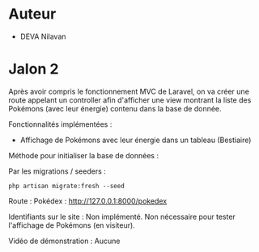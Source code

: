 # Auteur
- DEVA Nilavan

# Jalon 2

Après avoir compris le fonctionnement MVC de Laravel, on va créer une route appelant un controller afin d'afficher une view montrant la liste des Pokémons (avec leur énergie) contenu dans la base de donnée.

Fonctionnalités implémentées :
- Affichage de Pokémons avec leur énergie dans un tableau (Bestiaire)

Méthode pour initialiser la base de données :

Par les migrations / seeders :
```
php artisan migrate:fresh --seed
```

Route :
Pokédex : http://127.0.0.1:8000/pokedex

Identifiants sur le site :
Non implémenté.
Non nécessaire pour tester l'affichage de Pokémons (en visiteur).

Vidéo de démonstration : Aucune